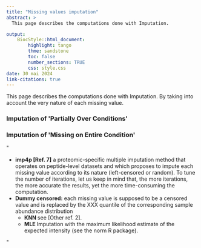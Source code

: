 ```yaml
---
title: "Missing values imputation"
abstract: >
  This page describes the computations done with Imputation.

output:
    BiocStyle::html_document:
        highlight: tango
        thme: sandstone
        toc: false
        number_sections: TRUE
        css: style.css
date: 30 mai 2024
link-citations: true
---
```



This page describes the computations done with Imputation. 
By taking into account the very nature of each missing value.


### Imputation of 'Partially Over Conditions'

### Imputation of 'Missing on Entire Condition'

"<ul><li><strong>imp4p [Ref. 7]</strong>
        a proteomic-specific multiple imputation method that operates on
        peptide-level datasets and which proposes to impute each missing
        value according to its nature (left-censored  or random). To tune
        the number of iterations, let us keep in mind that, the more iterations,
        the more accurate the results, yet the more time-consuming the
        computation.</li> <li><strong>Dummy censored:</strong> each missing
        value is supposed to be a censored value and is replaced by the XXX
        quantile of the corresponding sample abundance distribution <ul><li>
        <strong>KNN </strong>see [Other ref. 2].</li><li><strong>MLE </strong>
        Imputation with the maximum likelihood estimate of the expected
        intensity (see the norm R package).</li></ul></ul>"